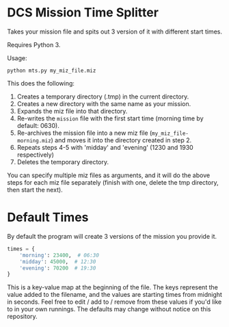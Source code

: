 # DCS Mission Time Splitter

Takes your mission file and spits out 3 version of it with different start times.

Requires Python 3. 

Usage:
```
python mts.py my_miz_file.miz
```

This does the following:

1. Creates a temporary directory (.tmp) in the current directory.
2. Creates a new directory with the same name as your mission.
3. Expands the miz file into that directory.
4. Re-writes the `mission` file with the first start time (morning time by default: 0630).
5. Re-archives the mission file into a new miz file (`my_miz_file-morning.miz`) and moves it into the directory created in step 2.
6. Repeats steps 4-5 with 'midday' and 'evening' (1230 and 1930 respectively)
7. Deletes the temporary directory.


You can specify multiple miz files as arguments, and it will do the above steps for each miz file separately (finish with one, delete the tmp directory, then start the next).

# Default Times
By default the program will create 3 versions of the mission you provide it.
```python
times = {
    'morning': 23400,  # 06:30
    'midday': 45000,  # 12:30
    'evening': 70200  # 19:30
}
```
This is a key-value map at the beginning of the file. The keys represent the value added to the filename, and the values are starting times from midnight in seconds. Feel free to edit / add to / remove from these values if you'd like to in your own runnings. The defaults may change without notice on this repository.